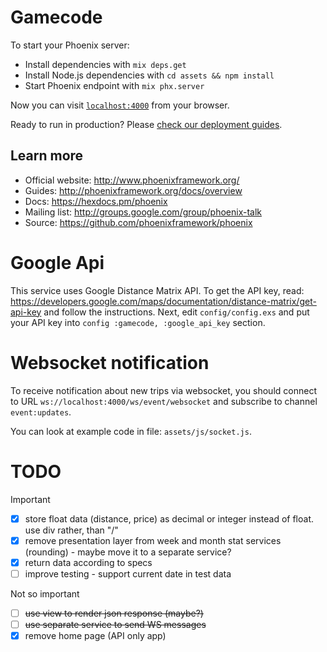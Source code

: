 # Gamecode

To start your Phoenix server:

  * Install dependencies with `mix deps.get`
  * Install Node.js dependencies with `cd assets && npm install`
  * Start Phoenix endpoint with `mix phx.server`

Now you can visit [`localhost:4000`](http://localhost:4000) from your browser.

Ready to run in production? Please [check our deployment guides](http://www.phoenixframework.org/docs/deployment).

## Learn more

  * Official website: http://www.phoenixframework.org/
  * Guides: http://phoenixframework.org/docs/overview
  * Docs: https://hexdocs.pm/phoenix
  * Mailing list: http://groups.google.com/group/phoenix-talk
  * Source: https://github.com/phoenixframework/phoenix

# Google Api

This service uses Google Distance Matrix API. 
To get the API key, read: https://developers.google.com/maps/documentation/distance-matrix/get-api-key and follow the instructions.
Next, edit `config/config.exs` and put your API key into `config :gamecode, :google_api_key` section.

# Websocket notification

To receive notification about new trips via websocket, you should connect to URL `ws://localhost:4000/ws/event/websocket` and subscribe to channel `event:updates`.

You can look at example code in file: `assets/js/socket.js`.

# TODO

Important

- [x] store float data (distance, price) as decimal or integer instead of float. use div rather, than "/"
- [x] remove presentation layer from week and month stat services (rounding) - maybe move it to a separate service?
- [x] return data according to specs
- [ ] improve testing - support current date in test data

Not so important

- [ ] ~~use view to render json response (maybe?)~~
- [ ] ~~use separate service to send WS messages~~
- [x] remove home page (API only app)
